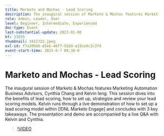 ```yaml
---
title: Marketo and Mochas - Lead Scoring
description: The inaugural session of Marketo & Mochas features Marketing Automation Business Advisors, Cynthia Chang and Kelvin Ieng. This session dives into the benefits of lead scoring, how to set up, strategize and review your lead scoring models. Kelvin runs through a live demonstration of how to set up a lead scoring model within [!DNL Marketo Engage] and concludes with 3 key takeaways. The presentation and demo are accompanied by a live Q&A with Kelvin and Cynthia.
role: Admin, Leader, User
level: Beginner, Intermediate, Experienced
doc-type: Event
last-substantial-update: 2023-01-06
kt: 11655
thumbnail: 3412722.jpeg
exl-id: f7a309d6-e5e6-46f7-91b9-a19ce4c2c3fd
event-start-time: 2023-6-7 08:30-8
---
```

# Marketo and Mochas - Lead Scoring

The inaugural session of Marketo & Mochas features Marketing Automation Business Advisors, Cynthia Chang and Kelvin Ieng. This session dives into the benefits of lead scoring, how to set up, strategize and review your lead scoring models. Kelvin runs through a live demonstration of how to set up a lead scoring model within [!DNL Marketo Engage] and concludes with 3 key takeaways. The presentation and demo are accompanied by a live Q&A with Kelvin and Cynthia.

>[!VIDEO](https://video.tv.adobe.com/v/3412722/?quality=12&learn=on)
